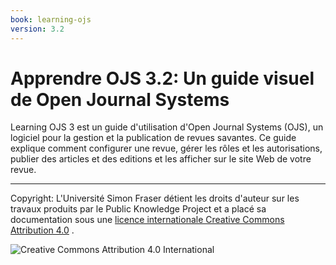 ```yaml
---
book: learning-ojs
version: 3.2
---
```


# Apprendre OJS 3.2: Un guide visuel de Open Journal Systems

Learning OJS 3 est un guide d'utilisation d'Open Journal Systems (OJS), un logiciel pour la gestion et la publication de revues savantes. Ce guide explique comment configurer une revue, gérer les rôles et les autorisations, publier des articles et des editions et les afficher sur le site Web de votre revue.

<hr>

Copyright: L'Université Simon Fraser détient les droits d'auteur sur les travaux produits par le Public Knowledge Project et a placé sa documentation sous une [licence internationale Creative Commons Attribution 4.0](https://creativecommons.org/licenses/by/4.0/) .

[](https://creativecommons.org/licenses/by/4.0/)![](https://licensebuttons.net/l/by/4.0/88x31.png "Creative Commons Attribution 4.0 International")
